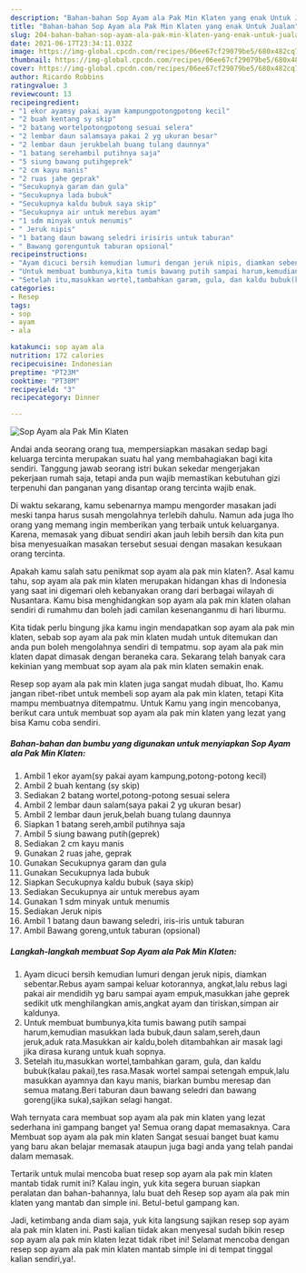 ```yaml
---
description: "Bahan-bahan Sop Ayam ala Pak Min Klaten yang enak Untuk Jualan"
title: "Bahan-bahan Sop Ayam ala Pak Min Klaten yang enak Untuk Jualan"
slug: 204-bahan-bahan-sop-ayam-ala-pak-min-klaten-yang-enak-untuk-jualan
date: 2021-06-17T23:34:11.032Z
image: https://img-global.cpcdn.com/recipes/06ee67cf29079be5/680x482cq70/sop-ayam-ala-pak-min-klaten-foto-resep-utama.jpg
thumbnail: https://img-global.cpcdn.com/recipes/06ee67cf29079be5/680x482cq70/sop-ayam-ala-pak-min-klaten-foto-resep-utama.jpg
cover: https://img-global.cpcdn.com/recipes/06ee67cf29079be5/680x482cq70/sop-ayam-ala-pak-min-klaten-foto-resep-utama.jpg
author: Ricardo Robbins
ratingvalue: 3
reviewcount: 13
recipeingredient:
- "1 ekor ayamsy pakai ayam kampungpotongpotong kecil"
- "2 buah kentang sy skip"
- "2 batang wortelpotongpotong sesuai selera"
- "2 lembar daun salamsaya pakai 2 yg ukuran besar"
- "2 lembar daun jerukbelah buang tulang daunnya"
- "1 batang serehambil putihnya saja"
- "5 siung bawang putihgeprek"
- "2 cm kayu manis"
- "2 ruas jahe geprak"
- "Secukupnya garam dan gula"
- "Secukupnya lada bubuk"
- "Secukupnya kaldu bubuk saya skip"
- "Secukupnya air untuk merebus ayam"
- "1 sdm minyak untuk menumis"
- " Jeruk nipis"
- "1 batang daun bawang seledri irisiris untuk taburan"
- " Bawang gorenguntuk taburan opsional"
recipeinstructions:
- "Ayam dicuci bersih kemudian lumuri dengan jeruk nipis, diamkan sebentar.Rebus ayam sampai keluar kotorannya, angkat,lalu rebus lagi pakai air mendidih yg baru sampai ayam empuk,masukkan jahe geprek sedikit utk menghilangkan amis,angkat ayam dan tiriskan,simpan air kaldunya."
- "Untuk membuat bumbunya,kita tumis bawang putih sampai harum,kemudian masukkan lada bubuk,daun salam,sereh,daun jeruk,aduk rata.Masukkan air kaldu,boleh ditambahkan air masak lagi jika dirasa kurang untuk kuah sopnya."
- "Setelah itu,masukkan wortel,tambahkan garam, gula, dan kaldu bubuk(kalau pakai),tes rasa.Masak wortel sampai setengah empuk,lalu masukkan ayamnya dan kayu manis, biarkan bumbu meresap dan semua matang.Beri taburan daun bawang seledri dan bawang goreng(jika suka),sajikan selagi hangat."
categories:
- Resep
tags:
- sop
- ayam
- ala

katakunci: sop ayam ala 
nutrition: 172 calories
recipecuisine: Indonesian
preptime: "PT23M"
cooktime: "PT38M"
recipeyield: "3"
recipecategory: Dinner

---
```



![Sop Ayam ala Pak Min Klaten](https://img-global.cpcdn.com/recipes/06ee67cf29079be5/680x482cq70/sop-ayam-ala-pak-min-klaten-foto-resep-utama.jpg)

Andai anda seorang orang tua, mempersiapkan masakan sedap bagi keluarga tercinta merupakan suatu hal yang membahagiakan bagi kita sendiri. Tanggung jawab seorang istri bukan sekedar mengerjakan pekerjaan rumah saja, tetapi anda pun wajib memastikan kebutuhan gizi terpenuhi dan panganan yang disantap orang tercinta wajib enak.

Di waktu  sekarang, kamu sebenarnya mampu mengorder masakan jadi meski tanpa harus susah mengolahnya terlebih dahulu. Namun ada juga lho orang yang memang ingin memberikan yang terbaik untuk keluarganya. Karena, memasak yang dibuat sendiri akan jauh lebih bersih dan kita pun bisa menyesuaikan masakan tersebut sesuai dengan masakan kesukaan orang tercinta. 



Apakah kamu salah satu penikmat sop ayam ala pak min klaten?. Asal kamu tahu, sop ayam ala pak min klaten merupakan hidangan khas di Indonesia yang saat ini digemari oleh kebanyakan orang dari berbagai wilayah di Nusantara. Kamu bisa menghidangkan sop ayam ala pak min klaten olahan sendiri di rumahmu dan boleh jadi camilan kesenanganmu di hari liburmu.

Kita tidak perlu bingung jika kamu ingin mendapatkan sop ayam ala pak min klaten, sebab sop ayam ala pak min klaten mudah untuk ditemukan dan anda pun boleh mengolahnya sendiri di tempatmu. sop ayam ala pak min klaten dapat dimasak dengan beraneka cara. Sekarang telah banyak cara kekinian yang membuat sop ayam ala pak min klaten semakin enak.

Resep sop ayam ala pak min klaten juga sangat mudah dibuat, lho. Kamu jangan ribet-ribet untuk membeli sop ayam ala pak min klaten, tetapi Kita mampu membuatnya ditempatmu. Untuk Kamu yang ingin mencobanya, berikut cara untuk membuat sop ayam ala pak min klaten yang lezat yang bisa Kamu coba sendiri.

<!--inarticleads1-->

##### Bahan-bahan dan bumbu yang digunakan untuk menyiapkan Sop Ayam ala Pak Min Klaten:

1. Ambil 1 ekor ayam(sy pakai ayam kampung,potong-potong kecil)
1. Ambil 2 buah kentang (sy skip)
1. Sediakan 2 batang wortel,potong-potong sesuai selera
1. Ambil 2 lembar daun salam(saya pakai 2 yg ukuran besar)
1. Ambil 2 lembar daun jeruk,belah buang tulang daunnya
1. Siapkan 1 batang sereh,ambil putihnya saja
1. Ambil 5 siung bawang putih(geprek)
1. Sediakan 2 cm kayu manis
1. Gunakan 2 ruas jahe, geprak
1. Gunakan Secukupnya garam dan gula
1. Gunakan Secukupnya lada bubuk
1. Siapkan Secukupnya kaldu bubuk (saya skip)
1. Sediakan Secukupnya air untuk merebus ayam
1. Gunakan 1 sdm minyak untuk menumis
1. Sediakan  Jeruk nipis
1. Ambil 1 batang daun bawang seledri, iris-iris untuk taburan
1. Ambil  Bawang goreng,untuk taburan (opsional)




<!--inarticleads2-->

##### Langkah-langkah membuat Sop Ayam ala Pak Min Klaten:

1. Ayam dicuci bersih kemudian lumuri dengan jeruk nipis, diamkan sebentar.Rebus ayam sampai keluar kotorannya, angkat,lalu rebus lagi pakai air mendidih yg baru sampai ayam empuk,masukkan jahe geprek sedikit utk menghilangkan amis,angkat ayam dan tiriskan,simpan air kaldunya.
1. Untuk membuat bumbunya,kita tumis bawang putih sampai harum,kemudian masukkan lada bubuk,daun salam,sereh,daun jeruk,aduk rata.Masukkan air kaldu,boleh ditambahkan air masak lagi jika dirasa kurang untuk kuah sopnya.
1. Setelah itu,masukkan wortel,tambahkan garam, gula, dan kaldu bubuk(kalau pakai),tes rasa.Masak wortel sampai setengah empuk,lalu masukkan ayamnya dan kayu manis, biarkan bumbu meresap dan semua matang.Beri taburan daun bawang seledri dan bawang goreng(jika suka),sajikan selagi hangat.




Wah ternyata cara membuat sop ayam ala pak min klaten yang lezat sederhana ini gampang banget ya! Semua orang dapat memasaknya. Cara Membuat sop ayam ala pak min klaten Sangat sesuai banget buat kamu yang baru akan belajar memasak ataupun juga bagi anda yang telah pandai dalam memasak.

Tertarik untuk mulai mencoba buat resep sop ayam ala pak min klaten mantab tidak rumit ini? Kalau ingin, yuk kita segera buruan siapkan peralatan dan bahan-bahannya, lalu buat deh Resep sop ayam ala pak min klaten yang mantab dan simple ini. Betul-betul gampang kan. 

Jadi, ketimbang anda diam saja, yuk kita langsung sajikan resep sop ayam ala pak min klaten ini. Pasti kalian tiidak akan menyesal sudah bikin resep sop ayam ala pak min klaten lezat tidak ribet ini! Selamat mencoba dengan resep sop ayam ala pak min klaten mantab simple ini di tempat tinggal kalian sendiri,ya!.

